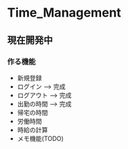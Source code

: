# Time_Management

## 現在開発中

### 作る機能
- 新規登録
- ログイン --> 完成
- ログアウト --> 完成
- 出勤の時間 --> 完成
- 帰宅の時間
- 労働時間
- 時給の計算
- メモ機能(TODO)
